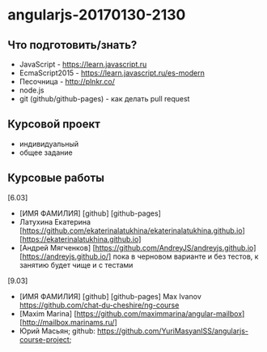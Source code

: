 ﻿# angularjs-20170130-2130

## Что подготовить/знать?

- JavaScript - https://learn.javascript.ru
- EcmaScript2015 - https://learn.javascript.ru/es-modern
- Песочница - http://plnkr.co/
- node.js
- git (github/github-pages) - как делать pull request


## Курсовой проект

- индивидуальный
- общее задание


## Курсовые работы


[6.03]
  - [ИМЯ ФАМИЛИЯ] [github]  [github-pages]
  - Латухина Екатерина [https://github.com/ekaterinalatukhina/ekaterinalatukhina.github.io]  [https://ekaterinalatukhina.github.io]
  - [Андрей Мягченков] [https://github.com/AndreyJS/andreyjs.github.io] [https://andreyjs.github.io/] пока в черновом варианте и без тестов, к занятию будет чище и с тестами

[9.03]
  - [ИМЯ ФАМИЛИЯ] [github]  [github-pages]
  Max Ivanov https://github.com/chat-du-cheshire/ng-course
  - [Maxim Marina] [https://github.com/maximmarina/angular-mailbox] [http://mailbox.marinams.ru/]
  - Юрий Масьян; github: https://github.com/YuriMasyanISS/angularjs-course-project;
